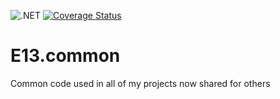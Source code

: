 ![.NET](https://github.com/e13tech/common/workflows/.NET/badge.svg)
[![Coverage Status](https://coveralls.io/repos/github/e13tech/common/badge.svg?branch=master)](https://coveralls.io/github/e13tech/common?branch=master)

# E13.common

Common code used in all of my projects now shared for others
